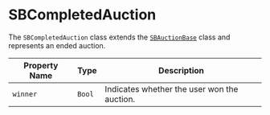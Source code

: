 # SBCompletedAuction

The `SBCompletedAuction` class extends the [`SBAuctionBase`](object-model/sbauctionbase) class and represents an ended auction.

| **Property Name** | **Type** | **Description** |
| ---| ---| --- |
| `winner` | `Bool` | Indicates whether the user won the auction. |
